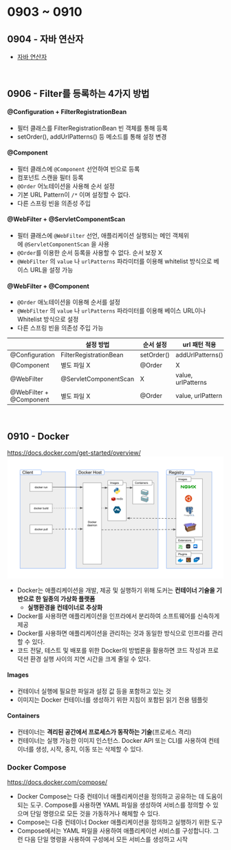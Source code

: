 # 0903 ~ 0910

## 0904 - 자바 연산자
- [자바 연산자](https://velog.io/@ahnjs/3%EC%A3%BC%EC%B0%A8-%EC%97%B0%EC%82%B0%EC%9E%90)

<br>

## 0906 - Filter를 등록하는 4가지 방법
#### @Configuration + FilterRegistrationBean
- 필터 클래스를 FilterRegistrationBean 빈 객체를 통해 등록
- setOrder(), addUrlPatterns() 등 메소드를 통해 설정 변경

#### @Component
- 필터 클래스에 `@Component` 선언하여 빈으로 등록
- 컴포넌트 스캔을 필터 등록 
- `@Order` 어노테이션을 사용해 순서 설정
- 기본 URL Pattern이 `/*` 이며 설정할 수 없다.
- 다른 스프링 빈을 의존성 주입

#### @WebFilter + @ServletComponentScan
- 필터 클래스에 `@WebFilter` 선언, 애플리케이션 실행되는 메인 객체위에 `@ServletComponentScan` 을 사용
- `@Order`를 이용한 순서 등록을 사용할 수 없다. 순서 보장 X
- `@WebFilter` 의 `value` 나 `urlPatterns` 파라미터를 이용해 whitelist 방식으로 베이스 URL을 설정 가능

#### @WebFilter + @Component
- `@Order` 애노테이션을 이용해 순서를 설정
- `@WebFilter` 의 `value` 나 `urlPatterns` 파라미터를 이용해 베이스 URL이나 Whitelist 방식으로 설정
- 다른 스프링 빈을 의존성 주입 가능


|                         | 설정 방법              | 순서 설정  | url 패턴 적용      |
| ----------------------- | ---------------------- | ---------- | ------------------ |
| @Configuration          | FilterRegistrationBean | setOrder() | addUrlPatterns()   |
| @Component              | 별도 파일 X            | @Order     | X                  |
| @WebFilter              | @ServletComponentScan  | X          | value, urlPatterns |
| @WebFilter + @Component | 별도 파일 X            | @Order     | value, urlPattern  |

<br>

## 0910 - Docker
https://docs.docker.com/get-started/overview/
![architecture.svg](https://github.com/jaesungahn91/hanghae-plus-2/raw/main/week1/image/architecture.svg)
- Docker는 애플리케이션을 개발, 제공 및 실행하기 위해 도커는 **컨테이너 기술을 기반으로 한 일종의 가상화 플랫폼**
	- **실행환경을 컨테이너로 추상화**
- Docker를 사용하면 애플리케이션을 인프라에서 분리하여 소프트웨어를 신속하게 제공
- Docker를 사용하면 애플리케이션을 관리하는 것과 동일한 방식으로 인프라를 관리할 수 있다.
- 코드 전달, 테스트 및 배포를 위한 Docker의 방법론을 활용하면 코드 작성과 프로덕션 환경 실행 사이의 지연 시간을 크게 줄일 수 있다.
#### Images
- 컨테이너 실행에 필요한 파일과 설정 값 등을 포함하고 있는 것
- 이미지는 Docker 컨테이너를 생성하기 위한 지침이 포함된 읽기 전용 템플릿
#### Containers
- 컨테이너는 **격리된 공간에서 프로세스가 동작하는 기술**(프로세스 격리)
- 컨테이너는 실행 가능한 이미지 인스턴스. Docker API 또는 CLI를 사용하여 컨테이너를 생성, 시작, 중지, 이동 또는 삭제할 수 있다.

### Docker Compose
https://docs.docker.com/compose/
- Docker Compose는 다중 컨테이너 애플리케이션을 정의하고 공유하는 데 도움이 되는 도구. Compose를 사용하면 YAML 파일을 생성하여 서비스를 정의할 수 있으며 단일 명령으로 모든 것을 가동하거나 해체할 수 있다.
- Compose는 다중 컨테이너 Docker 애플리케이션을 정의하고 실행하기 위한 도구
- Compose에서는 YAML 파일을 사용하여 애플리케이션 서비스를 구성합니다. 그런 다음 단일 명령을 사용하여 구성에서 모든 서비스를 생성하고 시작